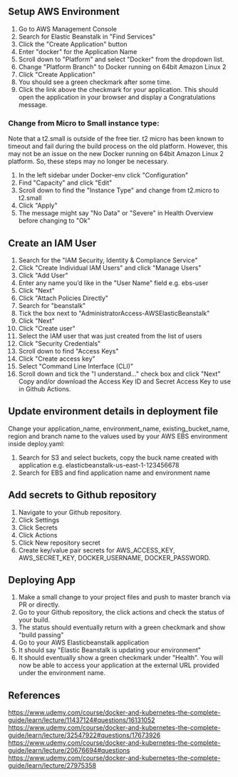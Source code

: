 ## Setup AWS Environment

1. Go to AWS Management Console
2. Search for Elastic Beanstalk in "Find Services"
3. Click the "Create Application" button
4. Enter "docker" for the Application Name
5. Scroll down to "Platform" and select "Docker" from the dropdown list.
6. Change "Platform Branch" to Docker running on 64bit Amazon Linux 2
7. Click "Create Application"
8. You should see a green checkmark after some time.
9. Click the link above the checkmark for your application. This should open the application in your browser and display a Congratulations message.

### Change from Micro to Small instance type:

Note that a t2.small is outside of the free tier. t2 micro has been known to timeout and fail during the build process on the old platform. However, this may not be an issue on the new Docker running on 64bit Amazon Linux 2 platform. So, these steps may no longer be necessary.

1. In the left sidebar under Docker-env click "Configuration"
2. Find "Capacity" and click "Edit"
3. Scroll down to find the "Instance Type" and change from t2.micro to t2.small
4. Click "Apply"
5. The message might say "No Data" or "Severe" in Health Overview before changing to "Ok"

## Create an IAM User

1. Search for the "IAM Security, Identity & Compliance Service"
2. Click "Create Individual IAM Users" and click "Manage Users"
3. Click "Add User"
4. Enter any name you’d like in the "User Name" field e.g. ebs-user
5. Click "Next"
6. Click "Attach Policies Directly"
7. Search for "beanstalk"
8. Tick the box next to "AdministratorAccess-AWSElasticBeanstalk"
9. Click "Next"
10. Click "Create user"
11. Select the IAM user that was just created from the list of users
12. Click "Security Credentials"
13. Scroll down to find "Access Keys"
14. Click "Create access key"
15. Select "Command Line Interface (CLI)"
16. Scroll down and tick the "I understand..." check box and click "Next"
    Copy and/or download the Access Key ID and Secret Access Key to use in Github Actions.

## Update environment details in deployment file

Change your application_name, environment_name, existing_bucket_name, region and branch name to the values used by your AWS EBS environment inside deploy.yaml:

1. Search for S3 and select buckets, copy the buck name created with application e.g. elasticbeanstalk-us-east-1-123456678
2. Search for EBS and find application name and environment name

## Add secrets to Github repository

1. Navigate to your Github repository.
2. Click Settings
3. Click Secrets
4. Click Actions
5. Click New repository secret
6. Create key/value pair secrets for AWS_ACCESS_KEY, AWS_SECRET_KEY, DOCKER_USERNAME, DOCKER_PASSWORD.

## Deploying App

1. Make a small change to your project files and push to master branch via PR or directly.
2. Go to your Github repository, the click actions and check the status of your build.
3. The status should eventually return with a green checkmark and show "build passing"
4. Go to your AWS Elasticbeanstalk application
5. It should say "Elastic Beanstalk is updating your environment"
6. It should eventually show a green checkmark under "Health". You will now be able to access your application at the external URL provided under the environment name.

## References

https://www.udemy.com/course/docker-and-kubernetes-the-complete-guide/learn/lecture/11437124#questions/16131052
https://www.udemy.com/course/docker-and-kubernetes-the-complete-guide/learn/lecture/32547922#questions/17673926
https://www.udemy.com/course/docker-and-kubernetes-the-complete-guide/learn/lecture/20676694#questions
https://www.udemy.com/course/docker-and-kubernetes-the-complete-guide/learn/lecture/27975358
